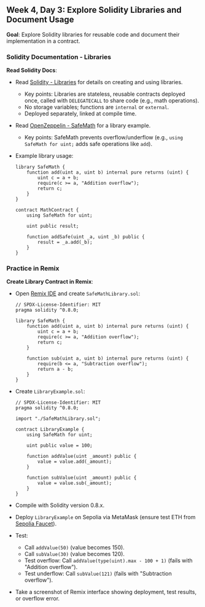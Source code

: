 ## Week 4, Day 3: Explore Solidity Libraries and Document Usage

**Goal**: Explore Solidity libraries for reusable code and document their implementation in a contract.

### Solidity Documentation - Libraries

**Read Solidity Docs**:

- Read [Solidity - Libraries](https://docs.soliditylang.org/en/latest/contracts.html#libraries) for details on creating and using libraries.
  - Key points: Libraries are stateless, reusable contracts deployed once, called with `DELEGATECALL` to share code (e.g., math operations).
  - No storage variables; functions are `internal` or `external`.
  - Deployed separately, linked at compile time.
- Read [OpenZeppelin - SafeMath](https://docs.openzeppelin.com/contracts/5.x/api/utils#SafeMath) for a library example.
  - Key points: SafeMath prevents overflow/underflow (e.g., `using SafeMath for uint;` adds safe operations like `add`).
- Example library usage:

  ```
  library SafeMath {
      function add(uint a, uint b) internal pure returns (uint) {
          uint c = a + b;
          require(c >= a, "Addition overflow");
          return c;
      }
  }

  contract MathContract {
      using SafeMath for uint;

      uint public result;

      function addSafe(uint _a, uint _b) public {
          result = _a.add(_b);
      }
  }
  ```

### Practice in Remix

**Create Library Contract in Remix**:

- Open [Remix IDE](https://remix.ethereum.org/) and create `SafeMathLibrary.sol`:

  ```
  // SPDX-License-Identifier: MIT
  pragma solidity ^0.8.0;

  library SafeMath {
      function add(uint a, uint b) internal pure returns (uint) {
          uint c = a + b;
          require(c >= a, "Addition overflow");
          return c;
      }

      function sub(uint a, uint b) internal pure returns (uint) {
          require(b <= a, "Subtraction overflow");
          return a - b;
      }
  }
  ```

- Create `LibraryExample.sol`:

  ```
  // SPDX-License-Identifier: MIT
  pragma solidity ^0.8.0;

  import "./SafeMathLibrary.sol";

  contract LibraryExample {
      using SafeMath for uint;

      uint public value = 100;

      function addValue(uint _amount) public {
          value = value.add(_amount);
      }

      function subValue(uint _amount) public {
          value = value.sub(_amount);
      }
  }
  ```

- Compile with Solidity version 0.8.x.
- Deploy `LibraryExample` on Sepolia via MetaMask (ensure test ETH from [Sepolia Faucet](https://sepoliafaucet.com/)).
- Test:
  - Call `addValue(50)` (value becomes 150).
  - Call `subValue(30)` (value becomes 120).
  - Test overflow: Call `addValue(type(uint).max - 100 + 1)` (fails with "Addition overflow").
  - Test underflow: Call `subValue(121)` (fails with "Subtraction overflow").
- Take a screenshot of Remix interface showing deployment, test results, or overflow error.
